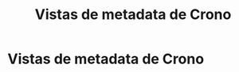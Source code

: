 ﻿---
title: Vistas de metadata de Crono
position: 12
Autogenerated: true
---

# Vistas de metadata de Crono

<section-index />

